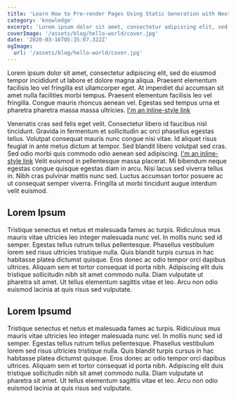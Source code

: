 ```yaml
---
title: 'Learn How to Pre-render Pages Using Static Generation with Next.js'
category: 'knowledge'
excerpt: 'Lorem ipsum dolor sit amet, consectetur adipiscing elit, sed do eiusmod tempor incididunt ut labore et dolore magna aliqua. Praesent elementum facilisis leo vel fringilla est ullamcorper eget. At imperdiet dui accumsan sit amet nulla facilities morbi tempus.'
coverImage: '/assets/blog/hello-world/cover.jpg'
date: '2020-03-16T05:35:07.322Z'
ogImage:
  url: '/assets/blog/hello-world/cover.jpg'
---
```


Lorem ipsum dolor sit amet, consectetur adipiscing elit, sed do eiusmod tempor incididunt ut labore et dolore magna aliqua. Praesent elementum facilisis leo vel fringilla est ullamcorper eget. At imperdiet dui accumsan sit amet nulla facilities morbi tempus. Praesent elementum facilisis leo vel fringilla. Congue mauris rhoncus aenean vel. Egestas sed tempus urna et pharetra pharetra massa massa ultricies. [I'm an inline-style link](https://www.google.com)

Venenatis cras sed felis eget velit. Consectetur libero id faucibus nisl tincidunt. Gravida in fermentum et sollicitudin ac orci phasellus egestas tellus. Volutpat consequat mauris nunc congue nisi vitae. Id aliquet risus feugiat in ante metus dictum at tempor. Sed blandit libero volutpat sed cras. Sed odio morbi quis commodo odio aenean sed adipiscing. [I'm an inline-style link](https://www.google.com)
Velit euismod in pellentesque massa placerat. Mi bibendum neque egestas congue quisque egestas diam in arcu. Nisi lacus sed viverra tellus in. Nibh cras pulvinar mattis nunc sed. Luctus accumsan tortor posuere ac ut consequat semper viverra. Fringilla ut morbi tincidunt augue interdum velit euismod.

## Lorem Ipsum

Tristique senectus et netus et malesuada fames ac turpis. Ridiculous mus mauris vitae ultricies leo integer malesuada nunc vel. In mollis nunc sed id semper. Egestas tellus rutrum tellus pellentesque. Phasellus vestibulum lorem sed risus ultricies tristique nulla. Quis blandit turpis cursus in hac habitasse platea dictumst quisque. Eros donec ac odio tempor orci dapibus ultrices. Aliquam sem et tortor consequat id porta nibh. Adipiscing elit duis tristique sollicitudin nibh sit amet commodo nulla. Diam vulputate ut pharetra sit amet. Ut tellus elementum sagittis vitae et leo. Arcu non odio euismod lacinia at quis risus sed vulputate.

## Lorem Ipsumd

Tristique senectus et netus et malesuada fames ac turpis. Ridiculous mus mauris vitae ultricies leo integer malesuada nunc vel. In mollis nunc sed id semper. Egestas tellus rutrum tellus pellentesque. Phasellus vestibulum lorem sed risus ultricies tristique nulla. Quis blandit turpis cursus in hac habitasse platea dictumst quisque. Eros donec ac odio tempor orci dapibus ultrices. Aliquam sem et tortor consequat id porta nibh. Adipiscing elit duis tristique sollicitudin nibh sit amet commodo nulla. Diam vulputate ut pharetra sit amet. Ut tellus elementum sagittis vitae et leo. Arcu non odio euismod lacinia at quis risus sed vulputate.
